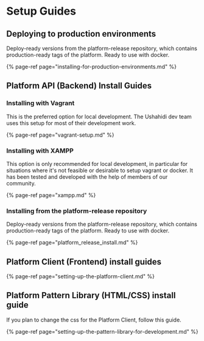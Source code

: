 # Setup Guides

## Deploying to production environments

Deploy-ready versions from the platform-release repository, which contains production-ready tags of the platform. Ready to use with docker.

{% page-ref page="installing-for-production-environments.md" %}

## Platform API \(Backend\) Install Guides

### Installing with Vagrant

This is the preferred option for local development. The Ushahidi dev team uses this setup for most of their development work.

{% page-ref page="vagrant-setup.md" %}

### Installing with XAMPP

This option is only recommended for local development, in particular for situations where it's not feasible or desirable to setup vagrant or docker. It has been tested and developed with the help of members of our community.

{% page-ref page="xampp.md" %}

### Installing from the platform-release repository

Deploy-ready versions from the platform-release repository, which contains production-ready tags of the platform. Ready to use with docker.

{% page-ref page="platform\_release\_install.md" %}

## Platform Client \(Frontend\) install guides

{% page-ref page="setting-up-the-platform-client.md" %}

## Platform Pattern Library \(HTML/CSS\) install guide

If you plan to change the css for the Platform Client, follow this guide.

{% page-ref page="setting-up-the-pattern-library-for-development.md" %}

